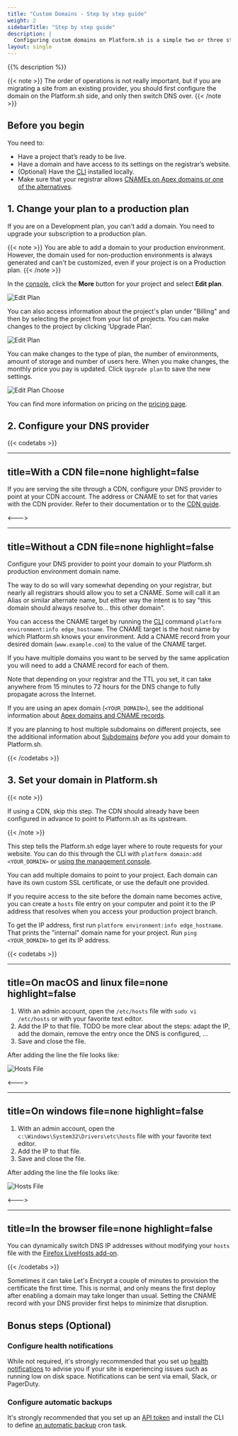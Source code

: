 ```yaml
---
title: "Custom Domains - Step by step guide"
weight: 2
sidebarTitle: "Step by step guide"
description: |
  Configuring custom domains on Platform.sh is a simple two or three step process. You can either use the Platform.sh management console or the CLI to configure your project for production. Once you are familiar with it the whole process usually takes a couple of minutes.
layout: single
---
```


{{% description %}}

{{< note >}}
The order of operations is not really important, but if you are migrating a site from an existing provider,
you should first configure the domain on the Platform.sh side, and only then switch DNS over.
{{< /note >}}

## Before you begin

You need to:

- Have a project that’s ready to be live.
- Have a domain and have access to its settings on the registrar’s website.
- (Optional) Have the [CLI](../../development/cli/_index.md) installed locally.
- Make sure that your registrar allows [CNAMEs on Apex domains or one of the alternatives](../steps/dns.md).

## 1. Change your plan to a production plan

If you are on a Development plan, you can't add a domain.
You need to upgrade your subscription to a production plan.

{{< note >}}
You are able to add a domain to your production environment.
However, the domain used for non-production environments is always generated and can't be customized,
even if your project is on a Production plan.
{{< /note >}}

In the [console](https://console.platform.sh), click the **More** button for your project and select **Edit plan**.

![Edit Plan](/images/management-console/edit-plan.png "0.3")

You can also access information about the project's plan under "Billing"
and then by selecting the project from your list of projects.
You can make changes to the project by clicking ‘Upgrade Plan’.

![Edit Plan](/images/management-console/billing-plan-upgrade.png "0.4")

You can make changes to the type of plan, the number of environments, amount of storage and number of users here.
When you make changes, the monthly price you pay is updated. Click `Upgrade plan` to save the new settings.

![Edit Plan Choose](/images/management-console/settings-upgrade-plan.png "0.4")

You can find more information on pricing on the [pricing page](https://platform.sh/pricing).

## 2. Configure your DNS provider

{{< codetabs >}}

---
title=With a CDN
file=none
highlight=false
---

If you are serving the site through a CDN, configure your DNS provider to point at your CDN account.
The address or CNAME to set for that varies with the CDN provider.
Refer to their documentation or to the [CDN guide](/domains/cdn/_index.md).

<--->

---
title=Without a CDN
file=none
highlight=false
---
Configure your DNS provider to point your domain to your Platform.sh production environment domain name.

The way to do so will vary somewhat depending on your registrar, but nearly all registrars should allow you to set a CNAME.
Some will call it an Alias or similar alternate name,
but either way the intent is to say "this domain should always resolve to... this other domain".

You can access the CNAME target by running the [CLI](../../development/cli/_index.md) command `platform environment:info edge_hostname`.
The CNAME target is the host name by which Platform.sh knows your environment.
Add a CNAME record from your desired domain (`www.example.com`) to the value of the CNAME target.

If you have multiple domains you want to be served by the same application you will need to add a CNAME record for each of them.

Note that depending on your registrar and the TTL you set,
it can take anywhere from 15 minutes to 72 hours for the DNS change to fully propagate across the Internet.

If you are using an apex domain (`<YOUR_DOMAIN>`),
see the additional information about [Apex domains and CNAME records](/domains/steps/dns.md).

If you are planning to host multiple subdomains on different projects,
see the additional information about [Subdomains](/domains/steps/subdomains.md) *before* you add your domain to Platform.sh.

{{< /codetabs >}}

## 3. Set your domain in Platform.sh

{{< note >}}

If using a CDN, skip this step.
The CDN should already have been configured in advance to point to Platform.sh as its upstream.

{{< /note >}}

This step tells the Platform.sh edge layer where to route requests for your website.
You can do this through the CLI with `platform domain:add <YOUR_DOMAIN>`
or [using the management console](/administration/web/configure-project.md#domains).

You can add multiple domains to point to your project.
Each domain can have its own custom SSL certificate, or use the default one provided.

If you require access to the site before the domain name becomes active,
you can create a `hosts` file entry on your computer
and point it to the IP address that resolves when you access your production project branch.

To get the IP address, first run `platform environment:info edge_hostname`.
That prints the "internal" domain name for your project.
Run `ping <YOUR_DOMAIN>` to get its IP address.

{{< codetabs >}}

---
title=On macOS and linux
file=none
highlight=false
---

1. With an admin account, open the `/etc/hosts` file with `sudo vi /etc/hosts` or with your favorite text editor.
2. Add the IP to that file. TODO be more clear about the steps: adapt the IP, add the domain, remove the entry once the DNS is configured, ...
3. Save and close the file.

After adding the line the file looks like:

![Hosts File](/images/config-files/hosts-file.png "0.4")

<--->

---
title=On windows
file=none
highlight=false
---

1. With an admin account, open the `c:\Windows\System32\Drivers\etc\hosts` file with your favorite text editor.
2. Add the IP to that file.
3. Save and close the file.

After adding the line the file looks like:

![Hosts File](/images/config-files/hosts-file.png "0.4")

<--->

---
title=In the browser
file=none
highlight=false
---

You can dynamically switch DNS IP addresses without modifying your `hosts` file with the [Firefox LiveHosts add-on](https://addons.mozilla.org/en-US/firefox/addon/livehosts/).

{{< /codetabs >}}

Sometimes it can take Let's Encrypt a couple of minutes to provision the certificate the first time.
This is normal, and only means the first deploy after enabling a domain may take longer than usual.
Setting the CNAME record with your DNS provider first helps to minimize that disruption.

## Bonus steps (Optional)

### Configure health notifications

While not required, it's strongly recommended that you set up [health notifications](/integrations/notifications.md)
to advise you if your site is experiencing issues such as running low on disk space.
Notifications can be sent via email, Slack, or PagerDuty.

### Configure automatic backups

It's strongly recommended that you set up an [API token](/development/cli/api-tokens.md) and install the CLI
to define [an automatic backup](/administration/backup-and-restore.md#automated-backups) cron task.
